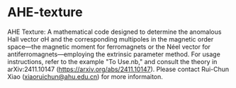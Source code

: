 # AHE-texture
AHE Texture: A mathematical code designed to determine the anomalous Hall vector σH and the corresponding multipoles in the magnetic order space—the magnetic moment for ferromagnets or the Néel vector for antiferromagnets—employing the extrinsic parameter method. For usage instructions, refer to the example "To Use.nb," and consult the theory in arXiv:2411.10147 (https://arxiv.org/abs/2411.10147). 
Please contact Rui-Chun Xiao (xiaoruichun@ahu.edu.cn) for more informaiton. 
